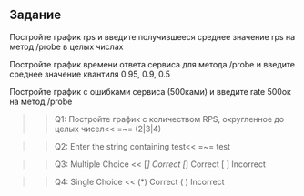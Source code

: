 ## Задание
Постройте график rps и введите получившееся среднее значение rps на метод /probe в целых числах

Постройте график времени ответа сервиса для метода /probe и введите среднее значение квантиля 0.95, 0.9, 0.5

Постройте график с ошибками сервиса (500ками) и введите rate 500ок на метод /probe

>>Q1: Постройте график с количеством RPS, округленное до целых чисел<<
=~= (2|3|4)

>>Q2: Enter the string containing test<<
=~= test

>>Q3: Multiple Choice <<
[*] Correct
[*] Correct
[ ] Incorrect

>>Q4: Single Choice <<
(*) Correct
( ) Incorrect
